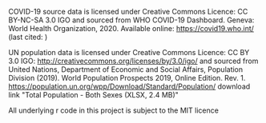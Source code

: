 COVID-19 source data is licensed under Creative Commons Licence: CC BY-NC-SA 3.0 IGO and sourced from WHO COVID-19 Dashboard. Geneva: World Health Organization, 2020. Available online: https://covid19.who.int/ (last cited: <date>) 


UN population data is licensed under Creative Commons Licence: CC BY 3.0 IGO: http://creativecommons.org/licenses/by/3.0/igo/ and sourced from United Nations, Department of Economic and Social Affairs, Population Division (2019). World Population Prospects 2019, Online Edition. Rev. 1. https://population.un.org/wpp/Download/Standard/Population/ download link "Total Population - Both Sexes (XLSX, 2.4 MB)" 


All underlying r code in this project is subject to the MIT licence
